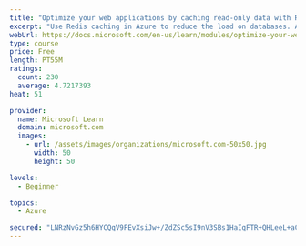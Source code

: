 ```yaml
---
title: "Optimize your web applications by caching read-only data with Redis"
excerpt: "Use Redis caching in Azure to reduce the load on databases. Apply different caching architectures to support larger loads in distributed and high-volume environments."
webUrl: https://docs.microsoft.com/en-us/learn/modules/optimize-your-web-apps-with-redis/
type: course
price: Free
length: PT55M
ratings:
  count: 230
  average: 4.7217393
heat: 51

provider:
  name: Microsoft Learn
  domain: microsoft.com
  images:
    - url: /assets/images/organizations/microsoft.com-50x50.jpg
      width: 50
      height: 50

levels:
  - Beginner

topics:
  - Azure

secured: "LNRzNvGz5h6HYCQqV9FEvXsiJw+/ZdZSc5sI9nV3SBs1HaIqFTR+QHLeeL+aCRpmkB4c/5j2o3cDKBJ4LBWAhijjPI+A7jzGC9KmDHf4Mjl2DB7wNbgH8uRA16DLXaJxQ1t+HzDT7PZEe+XsuuFGZ8oe7tdBsFpRONnFd27O01jF9RHrSGjCzmff9arw8F1wUDz66JNHKIqOs5Ps2aHM/M3FvBs50cMEk+h3vvubjcv4YwG8QE1nFwlJ2Qm97DTssA41Td1E3AN5cO4TqzUXalf+lqusPtpnvVJUOZsy42ynBVsuHjtg2C/LEknL9OyQQI6aZspPV1sHxV7ifZ7NBeR1mody6/sbo0tkhf1WqjN/tqmubE+Ly14gtWJjc/Sc6JRowpIq+nMqLIv/b5NGkf1jyf7TWsKp2XScoAGjNsg=;P7dKsEGmwCtWO2x9IiX/Yg=="
---
```


